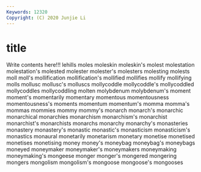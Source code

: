 ```yaml
---
Keywords: 12320
Copyright: (C) 2020 Junjie Li
---
```


# title

Write contents here!!!
lehills 
moles 
moleskin 
moleskin's 
molest 
molestation 
molestation's
molested 
molester 
molester's 
molesters 
molesting 
molests 
moll 
moll's 
mollification 
mollification's
mollified 
mollifies 
mollify 
mollifying 
molls 
mollusc 
mollusc's 
molluscs 
mollycoddle 
mollycoddle's
mollycoddled 
mollycoddles 
mollycoddling 
molten 
molybdenum 
molybdenum's 
moment 
moment's 
momentarily 
momentary
momentous 
momentousness 
momentousness's 
moments 
momentum 
momentum's 
momma 
momma's 
mommas 
mommies
mommy 
mommy's 
monarch 
monarch's 
monarchic 
monarchical 
monarchies 
monarchism 
monarchism's 
monarchist
monarchist's 
monarchists 
monarchs 
monarchy 
monarchy's 
monasteries 
monastery 
monastery's 
monastic 
monastic's
monasticism 
monasticism's 
monastics 
monaural 
monetarily 
monetarism 
monetary 
monetise 
monetised 
monetises
monetising 
money 
money's 
moneybag 
moneybag's 
moneybags 
moneyed 
moneymaker 
moneymaker's 
moneymakers
moneymaking 
moneymaking's 
mongeese 
monger 
monger's 
mongered 
mongering 
mongers 
mongolism 
mongolism's
mongoose 
mongoose's 
mongooses 
